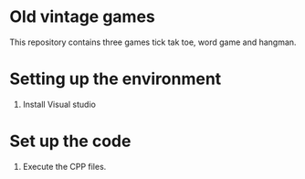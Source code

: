 # Old vintage games
This repository contains three games tick tak toe, word game and hangman.

# Setting up the environment
1. Install Visual studio

# Set up the code
1. Execute the CPP files.
